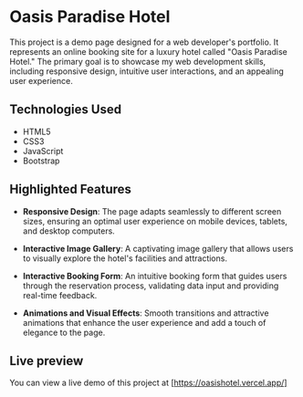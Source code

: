 # Oasis Paradise Hotel

This project is a demo page designed for a web developer's portfolio. It represents an online booking site for a luxury hotel called "Oasis Paradise Hotel." The primary goal is to showcase my web development skills, including responsive design, intuitive user interactions, and an appealing user experience.

## Technologies Used

- HTML5
- CSS3
- JavaScript
- Bootstrap

## Highlighted Features

- **Responsive Design**: The page adapts seamlessly to different screen sizes, ensuring an optimal user experience on mobile devices, tablets, and desktop computers.

- **Interactive Image Gallery**: A captivating image gallery that allows users to visually explore the hotel's facilities and attractions.

- **Interactive Booking Form**: An intuitive booking form that guides users through the reservation process, validating data input and providing real-time feedback.

- **Animations and Visual Effects**: Smooth transitions and attractive animations that enhance the user experience and add a touch of elegance to the page.

## Live preview

You can view a live demo of this project at [https://oasishotel.vercel.app/]